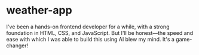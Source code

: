 # weather-app
I've been a hands-on frontend developer for a while, with a strong foundation in HTML, CSS, and JavaScript. But I'll be honest—the speed and ease with which I was able to build this using AI blew my mind. It's a game-changer!
